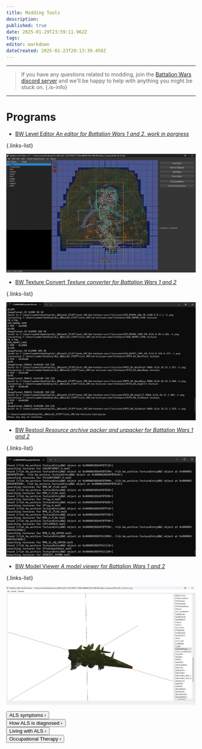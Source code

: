 ```yaml
---
title: Modding Tools
description: 
published: true
date: 2025-01-29T23:59:11.962Z
tags: 
editor: markdown
dateCreated: 2025-01-23T20:13:39.459Z
---
```


---

> If you have any questions related to modding, join the [Battalion Wars discord server](https://discord.gg/aPvrTsDARJ)  and we'll be happy to help with anything you might be stuck on.
{.is-info}

---

# Programs

-   [BW Level Editor *An editor for Battalion Wars 1 and 2, work in porgress*](https://github.com/RenolY2/battalion-level-editor/releases)

{.links-list}

![screenshot_2025-01-29_135111.png](/screenshot_2025-01-29_135111.png)



-   [BW Texture Convert *Texture converter for Battalion Wars 1 and 2*](https://github.com/RenolY2/bw-texture-conv)

{.links-list}

![screenshot_2025-01-29_142638.png](/screenshot_2025-01-29_142638.png)

-   [BW Restool *Resource archive packer and unpacker for Battalion Wars 1 and 2*](https://github.com/RenolY2/bw-restool/releases)

{.links-list}

![screenshot_2025-01-29_142537.png](/screenshot_2025-01-29_142537.png)

-   [BW Model Viewer *A model viewer for Battalion Wars 1 and 2*](https://github.com/RenolY2/bw-model-viewer/releases)

{.links-list}

![screenshot_2025-01-29_140149.png](/screenshot_2025-01-29_140149.png)












<div class="flex-container">
    <div class="flex-child">
        <a class="nolink" href="/en/about-als/symptoms">
            <button class="alswbtn bg-blue">ALS symptoms ›</button>
        </a>
    </div>
    <div class="flex-child">
        <a class="nolink" href="/en/about-als/diagnosing-als">
            <button class="alswbtn bg-orange">How ALS is diagnosed ›</button>
        </a>
    </div>
    <div class="flex-child">
        <a class="nolink" href="/en/living-with-als">
            <button class="alswbtn">Living with ALS ›</button>
        </a>
    </div>
    <div class="flex-child">
        <a class="nolink" href="/en/occupational-therapy">
            <button class="alswbtn bg-mint">Occupational Therapy ›</button>
        </a>
    </div>
</div>


